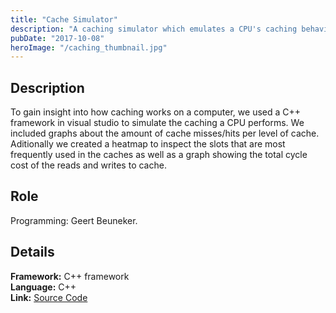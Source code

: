 ```yaml
---
title: "Cache Simulator"
description: "A caching simulator which emulates a CPU's caching behaviour using L1, L2, L3 caches and RAM."
pubDate: "2017-10-08"
heroImage: "/caching_thumbnail.jpg"
---
```


## Description

To gain insight into how caching works on a computer, we used a C++ framework in visual studio to simulate the caching a CPU performs. We included graphs about the amount of cache misses/hits per level of cache. Aditionally we created a heatmap to inspect the slots that are most frequently used in the caches as well as a graph showing the total cycle cost of the reads and writes to cache.

## Role

Programming: Geert Beuneker.

## Details


**Framework:** C++ framework  
**Language:** C++  
**Link:** [Source Code](https://drive.google.com/uc?export=download&id=1XsOcSu1JhXj7ZBajIvyqrwJbRpB4Z0Ak)
